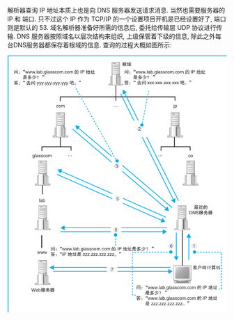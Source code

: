 解析器查询 IP 地址本质上也是向 DNS 服务器发送请求消息. 当然也需要服务器的 IP 和 端口. 只不过这个 IP 作为 TCP/IP 的一个设置项目开机是已经设置好了, 端口则是默认的 53. 域名解析器准备好所需的信息后, 委托给传输层 UDP 协议进行传输. DNS 服务器按照域名以层次结构来组织, 上级保管着下级的信息, 除此之外每台DNS服务器都保存着根域的信息. 查询的过程大概如图所示:

<Center>
  <img src='./DNS.png' />
  <br />
  <br />
</Center>
